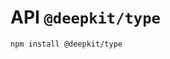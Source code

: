 # API `@deepkit/type`

```shell
npm install @deepkit/type
```

<api-docs package="@deepkit/type"></api-docs>
